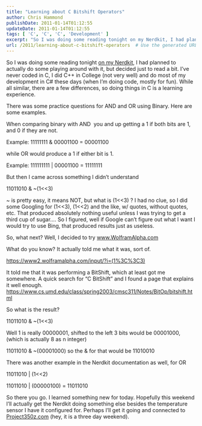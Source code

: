 ```yaml
---
title: "Learning about C Bitshift Operators"
author: Chris Hammond
publishDate: 2011-01-14T01:12:55
updateDate: 2011-01-14T01:12:55
tags: [ 'C', 'C', 'C', 'Development' ]
excerpt: "So I was doing some reading tonight on my Nerdkit, I had planned to actually do some playing around with it, but decided just to read a bit. I’ve never coded in C, I did C++ in College (not very well) and do most of my development in C# these days (when I’m doing code, mostly for fun). While all similar, there are a few differences, so doing things in C is a learning experience. "
url: /2011/learning-about-c-bitshift-operators  # Use the generated URL with year
---
```

<p>So I was doing some reading tonight <a href="https://www.chrishammond.com/blog/itemid/2056/writing-code-for-a-temperature-sensorhellip" target="_blank">on my Nerdkit</a>, I had planned to actually do some playing around with it, but decided just to read a bit. I’ve never coded in C, I did C++ in College (not very well) and do most of my development in C# these days (when I’m doing code, mostly for fun). While all similar, there are a few differences, so doing things in C is a learning experience. </p>  <p>There was some practice questions for AND and OR using Binary. Here are some examples.</p>  <p>When comparing binary with AND&#160; you and up getting a 1 if both bits are 1, and 0 if they are not. </p>  <p>Example: 11111111 &amp; 00001100 = 00001100 </p>  <p>while OR would produce a 1 if either bit is 1. </p>  <p>Example: 111111111 | 00001100 = 11111111</p>  <p>But then I came across something I didn’t understand</p>  <p>11011010 &amp; ~(1&lt;&lt;3)</p>  <p>~ is pretty easy, it means NOT, but what is (1&lt;&lt;3) ? I had no clue, so I did some Googling for (1&lt;&lt;3), (1&lt;&lt;2) and the like, w/ quotes, without quotes, etc. That produced absolutely nothing useful unless I was trying to get a third cup of sugar…. So I figured, well if Google can’t figure out what I want I would try to use Bing, that produced results just as useless.</p>  <p>So, what next? Well, I decided to try <a href="https://www.WolframAlpha.com">www.WolframAlpha.com</a>&#160;</p>  <p>What do you know? It actually told me what it was, sort of. </p>  <p><a href="https://www2.wolframalpha.com/input/?i=(1%3C%3C3)">https://www2.wolframalpha.com/input/?i=(1%3C%3C3)</a></p>  <p>It told me that it was performing a BitShift, which at least got me somewhere. A quick search for “C BitShift” and I found a page that explains it well enough. <a href="https://www.cs.umd.edu/class/spring2003/cmsc311/Notes/BitOp/bitshift.html">https://www.cs.umd.edu/class/spring2003/cmsc311/Notes/BitOp/bitshift.html</a></p>  <p>So what is the result?</p>  <p>11011010 &amp; ~(1&lt;&lt;3)</p>  <p>Well 1 is really 00000001, shifted to the left 3 bits would be 00001000, (which is actually 8 as n integer)</p>  <p>11011010 &amp; ~(00001000) so the &amp; for that would be 11010010</p>  <p>There was another example in the Nerdkit documentation as well, for OR</p>  <p>11011010 | (1&lt;&lt;2)</p>  <p>11011010 | (00000100) = 11011010</p>  <p>So there you go. I learned something new for today. Hopefully this weekend I’ll actually get the Nerdkit doing something else besides the temperature sensor I have it configured for. Perhaps I’ll get it going and connected to <a href="https://www.Project350z.com" target="_blank">Project350z.com</a> (hey, it is a three day weekend).    </p>
